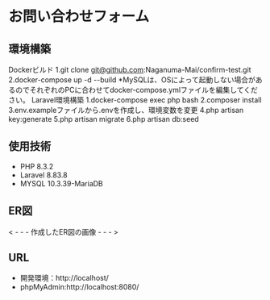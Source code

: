 # お問い合わせフォーム

## 環境構築
Dockerビルド
1.git clone git@github.com:Naganuma-Mai/confirm-test.git
2.docker-compose up -d --build
*MySQLは、OSによって起動しない場合があるのでそれぞれのPCに合わせてdocker-compose.ymlファイルを編集してください。
Laravel環境構築
1.docker-compose exec php bash
2.composer install
3.env.exampleファイルから.envを作成し、環境変数を変更
4.php artisan key:generate
5.php artisan migrate
6.php artisan db:seed

## 使用技術
- PHP 8.3.2
- Laravel 8.83.8
- MYSQL 10.3.39-MariaDB

## ER図
< - - - 作成したER図の画像 - - - >

## URL
- 開発環境：http://localhost/
- phpMyAdmin:http://localhost:8080/
